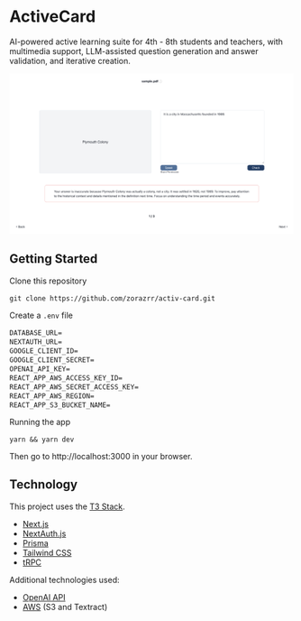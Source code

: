 # ActiveCard

AI-powered active learning suite for 4th - 8th students and teachers, with multimedia support, LLM-assisted question generation and answer validation, and iterative creation.

<p align="center">
<img src="https://github.com/zorazrr/activ-card/blob/main/public/assets/flashcard.png" alt="Flashcard Demo" width="600">
</p>

## Getting Started

Clone this repository

```
git clone https://github.com/zorazrr/activ-card.git
```

Create a `.env` file 

```
DATABASE_URL=
NEXTAUTH_URL=
GOOGLE_CLIENT_ID=
GOOGLE_CLIENT_SECRET=
OPENAI_API_KEY=
REACT_APP_AWS_ACCESS_KEY_ID=
REACT_APP_AWS_SECRET_ACCESS_KEY=
REACT_APP_AWS_REGION=
REACT_APP_S3_BUCKET_NAME=
```

Running the app

```
yarn && yarn dev
```

Then go to http://localhost:3000 in your browser.



## Technology

This project uses the [T3 Stack](https://create.t3.gg/).

- [Next.js](https://nextjs.org)
- [NextAuth.js](https://next-auth.js.org)
- [Prisma](https://prisma.io)
- [Tailwind CSS](https://tailwindcss.com)
- [tRPC](https://trpc.io)

Additional technologies used:

- [OpenAI API](https://platform.openai.com/docs/overview)
- [AWS](https://aws.amazon.com/) (S3 and Textract)